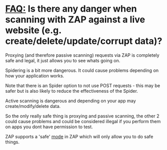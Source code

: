 # [FAQ:](FAQtoplevel)  Is there any danger when scanning with ZAP against a live website (e.g. create/delete/update/corrupt data)?

Proxying (and therefore passive scanning) requests via ZAP is completely safe and legal, it just allows you to see whats going on.

Spidering is a bit more dangerous. It could cause problems depending on how your application works.

Note that there is an Spider option to not use POST requests - this may be safer but is also likely to reduce the effectiveness of the Spider.

Active scanning is dangerous and depending on your app may create/modify/delete data.

So the only really safe thing is proxying and passive scanning, the other 2 could cause problems and could be considered illegal if you perform them on apps you dont have permission to test.

ZAP supports a 'safe' [mode](https://github.com/psiinon/zap-wiki-test/wiki/HelpStartConceptsModes) in ZAP which will only allow you to do safe things.